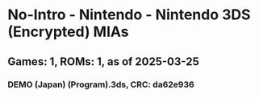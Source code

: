 # No-Intro - Nintendo - Nintendo 3DS (Encrypted) MIAs
## Games: 1, ROMs: 1, as of 2025-03-25

### DEMO (Japan) (Program).3ds, CRC: da62e936
